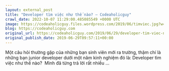 ```yaml
---
layout: external_post
title: "Developer tìm việc như thế nào? – Codeaholicguy"
crawl_date: 2022-10-07 11:29:00.485085549 +0000 UTC
image: https://codeaholicguy.files.wordpress.com/2019/06/timviec.jpg?w=1200
blog: https://codeaholicguy.com
original_url: https://codeaholicguy.com/2019/06/29/developer-tim-viec-nhu-the-nao/
original_publish_date: 2019-06-29T09:57:11+00:00
---
```


Một câu hỏi thường gặp của những bạn sinh viên mới ra trường, thậm chí là những bạn junior developer dưới một năm kinh nghiệm đó là: Developer tìm việc như thế nào?  Mình đã từng trả lời rất nhiều …
